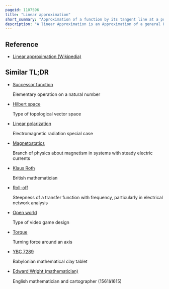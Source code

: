 ```yaml
---
pageid: 1107596
title: "Linear approximation"
short_summary: "Approximation of a function by its tangent line at a point"
description: "A linear Approximation is an Approximation of a general Function used by a linear Function in Mathematics. They are widely used in the Method of finite Differences to create first Order Methods for solving or approximating Solutions to Equations."
---
```


## Reference

- [Linear approximation (Wikipedia)](https://en.wikipedia.org/?curid=1107596)

## Similar TL;DR

- [Successor function](/tldr/en/successor-function)

  Elementary operation on a natural number

- [Hilbert space](/tldr/en/hilbert-space)

  Type of topological vector space

- [Linear polarization](/tldr/en/linear-polarization)

  Electromagnetic radiation special case

- [Magnetostatics](/tldr/en/magnetostatics)

  Branch of physics about magnetism in systems with steady electric currents

- [Klaus Roth](/tldr/en/klaus-roth)

  British mathematician

- [Roll-off](/tldr/en/roll-off)

  Steepness of a transfer function with frequency, particularly in electrical network analysis

- [Open world](/tldr/en/open-world)

  Type of video game design

- [Torque](/tldr/en/torque)

  Turning force around an axis

- [YBC 7289](/tldr/en/ybc-7289)

  Babylonian mathematical clay tablet

- [Edward Wright (mathematician)](/tldr/en/edward-wright-mathematician)

  English mathematician and cartographer (1561â1615)
